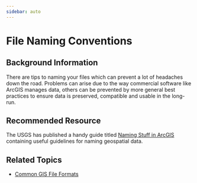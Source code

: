 ```yaml
---
sidebar: auto
---
```


# File Naming Conventions

## Background Information

There are tips to naming your files which can prevent a lot of headaches down the road. Problems can arise due to the way commercial software like ArcGIS manages data, others can be prevented by more general best practices to ensure data is preserved, compatible and usable in the long-run. 


## Recommended Resource
The USGS has published a handy guide titled <a target = "_blank" href ="https://my.usgs.gov/confluence/display/EGIS/Naming+Stuff+In+ArcGIS">Naming Stuff in ArcGIS</a> containing useful guidelines for naming geospatial data.


## Related Topics

- [Common GIS File Formats](./file-formats.md)